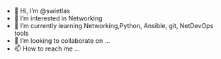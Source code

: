 - 👋 Hi, I’m @swietlas
- 👀 I’m interested in Networking
- 🌱 I’m currently learning Networking,Python, Ansible, git, NetDevOps tools
- 💞️ I’m looking to collaborate on ...
- 📫 How to reach me ...

<!---
swietlas/swietlas is a ✨ special ✨ repository because its `README.md` (this file) appears on your GitHub profile.
You can click the Preview link to take a look at your changes.
--->
